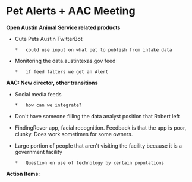 # Pet Alerts + AAC Meeting

**Open Austin Animal Service related products**

*   Cute Pets Austin TwitterBot

        *   could use input on what pet to publish from intake data

*   Monitoring the data.austintexas.gov feed

        *   if feed falters we get an Alert

**AAC: New director, other transitions**

*   Social media feeds

        *   how can we integrate?

*   Don't have someone filling the data analyst position that Robert left
*   FindingRover app, facial recognition. Feedback is that the app is poor, clunky. Does work sometimes for some owners.
*   Large portion of people that aren't visiting the facility because it is a government facility

        *   Question on use of technology by certain populations

**Action Items:**